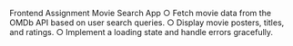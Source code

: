 Frontend Assignment
Movie Search App
○ Fetch movie data from the OMDb API based on user search queries.
○ Display movie posters, titles, and ratings.
○ Implement a loading state and handle errors gracefully.

